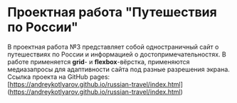 # Проектная работа "Путешествия по России"
В проектная работа №3 представляет собой одностраничный сайт о путешествиях по России и информацией
о достопримечательностях.
В работе применяется **grid**- и **flexbox**-вёрстка, применяются медиазапросы для адаптивности сайта под разные разрешения экрана.
Cсылка проекта на GitHub pages: [https://andreykotlyarov.github.io/russian-travel/index.html] (https://andreykotlyarov.github.io/russian-travel/index.html)
